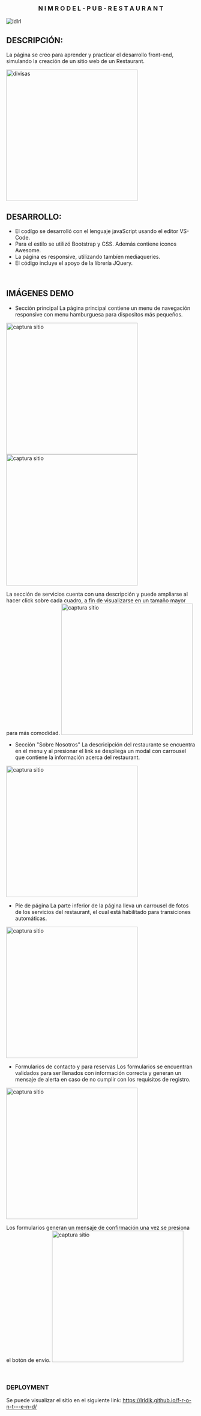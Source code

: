 <h3 align = "center"> N I M R O D E L - P U B - R E S T A U R A N T</h3>


<p align="left"> <img src="https://komarev.com/ghpvc/?username=LRLDLK&label=Profile%20views&color=0e75b6&style=flat" alt="ldlrl" /> </p>


## DESCRIPCIÓN: 
La página se creo para aprender y practicar el desarrollo front-end, simulando la creación de un sitio web de un Restaurant.
<br>

<img src="./img/img2.jpg" alt="divisas" width="350px" />

## DESARROLLO: 
- El codígo se desarrolló con el lenguaje javaScript usando el editor VS-Code. 
- Para el estilo se utilizó Bootstrap y CSS. Además contiene iconos Awesome.
- La página es responsive, utilizando tambíen mediaqueries.
- El código incluye el apoyo de la librería JQuery.
<br>

## IMÁGENES DEMO
- Sección principal
La página principal contiene un menu de navegación responsive con menu hamburguesa para dispositos más pequeños.
<img src="./img/captura1.jpg" alt="captura sitio" width="350px" />
<img src="./img/captura5.jpg" alt="captura sitio" width="350px" />

La sección de servicios cuenta con una descripción y puede ampliarse al hacer click sobre cada cuadro, a fin de visualizarse en un tamaño mayor para más comodidad.
<img src="./img/captura6.jpg" alt="captura sitio" width="350px" />
<br>

- Sección "Sobre Nosotros"
La descricipción del restaurante se encuentra en el menu y al presionar el link se despliega un modal con carrousel que contiene la información acerca del restaurant.
<img src="./img/captura4.jpg" alt="captura sitio" width="350px" />

- Pie de página
La parte inferior de la página lleva un carrousel de fotos de los servicios del restaurant, el cual está habilitado para transiciones automáticas.
<img src="./img/captura3.jpg" alt="captura sitio" width="350px" />
<br>

- Formularios de contacto y para reservas
Los formularios se encuentran validados para ser llenados con información correcta
y generan un mensaje de alerta en caso de no cumplir con los requisitos de registro.
<img src="./img/captura2.jpg" alt="captura sitio" width="350px" />

Los formularios generan un mensaje de confirmación una vez se presiona el botón de envío.
<img src="./img/captura7.jpg" alt="captura sitio" width="350px" />
<br>

<br>

### DEPLOYMENT
Se puede visualizar el sitio en el siguiente link:
https://lrldlk.github.io/f-r-o-n-t---e-n-d/
